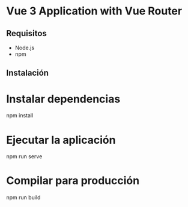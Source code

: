 # Vue 3 Application with Vue Router

## Requisitos

- Node.js 
- npm 

## Instalación

# Instalar dependencias
npm install

# Ejecutar la aplicación
npm run serve

# Compilar para producción
npm run build
